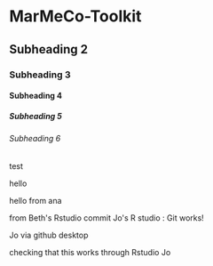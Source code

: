 # MarMeCo-Toolkit

## Subheading 2

### Subheading 3

#### Subheading 4

##### Subheading 5

###### Subheading 6

test


hello 

hello from ana

from Beth's Rstudio commit 
Jo's R studio : Git works!

Jo via github desktop

checking that this works through Rstudio Jo
